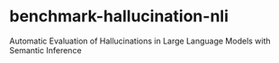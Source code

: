 # benchmark-hallucination-nli
Automatic Evaluation of Hallucinations in Large Language Models with Semantic Inference
